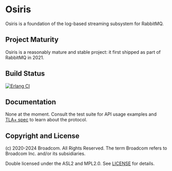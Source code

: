 # Osiris

Osiris is a foundation of the log-based streaming subsystem for RabbitMQ.

## Project Maturity

Osiris is a reasonably mature and stable project: it first shipped as part of RabbitMQ in 2021.

## Build Status

[![Erlang CI](https://github.com/rabbitmq/osiris/actions/workflows/erlang.yml/badge.svg)](https://github.com/rabbitmq/osiris/actions/workflows/erlang.yml)

## Documentation

None at the moment. Consult the test suite for API usage examples
and [TLA+ spec](./tla) to learn about the protocol.

## Copyright and License

(c) 2020-2024 Broadcom. All Rights Reserved. The term Broadcom refers to Broadcom Inc. and/or its subsidiaries.

Double licensed under the ASL2 and MPL2.0.
See [LICENSE](./LICENSE) for details.
